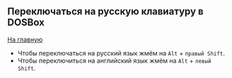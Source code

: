 ## Переключаться на русскую клавиатуру в DOSBox

[На главную](../README.md)

- Чтобы переключаться на русский язык жмём на `Alt` + `правый Shift`.
- Чтобы переключиться на английский язык жмём на `Alt` + `левый Shift`.
